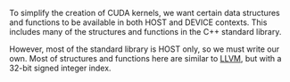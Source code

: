 To simplify the creation of CUDA kernels, we want certain data structures and
functions to be available in both HOST and DEVICE contexts. This includes many
of the structures and functions in the C++ standard library.

However, most of the standard library is HOST only, so we must write our own.
Most of structures and functions here are similar to [LLVM](https://github.com/llvm/llvm-project/tree/main),
but with a 32-bit signed integer index.
